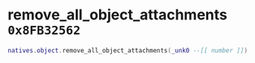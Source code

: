 # remove_all_object_attachments `0x8FB32562`

```lua
natives.object.remove_all_object_attachments(_unk0 --[[ number ]])
```